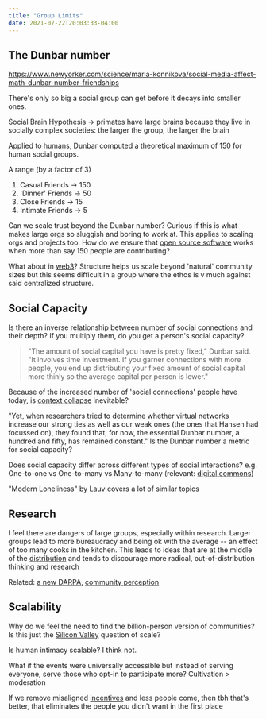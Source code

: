```yaml
---
title: "Group Limits"
date: 2021-07-22T20:03:33-04:00
---
```


## The Dunbar number
https://www.newyorker.com/science/maria-konnikova/social-media-affect-math-dunbar-number-friendships

There's only so big a social group can get before it decays into smaller ones.

Social Brain Hypothesis -> primates have large brains because they live in socially complex societies: the larger the group, the larger the brain

Applied to humans, Dunbar computed a theoretical maximum of 150 for human social groups.

A range (by a factor of 3)
1. Casual Friends -> 150
2. 'Dinner' Friends -> 50
3. Close Friends -> 15
4. Intimate Friends -> 5

Can we scale trust beyond the Dunbar number? Curious if this is what makes large orgs so sluggish and boring to work at. This applies to scaling orgs and projects too. How do we ensure that [open source software](thoughts/books/oss.md) works when more than say 150 people are contributing?

What about in [web3](toc/web3.md)? Structure helps us scale beyond 'natural' community sizes but this seems difficult in a group where the ethos is v much against said centralized structure.

## Social Capacity
Is there an inverse relationship between number of social connections and their depth? If you multiply them, do you get a person's social capacity?

> "The amount of social capital you have is pretty fixed," Dunbar said. "It involves time investment. If you garner connections with more people, you end up distributing your fixed amount of social capital more thinly so the average capital per person is lower."

Because of the increased number of 'social connections' people have today, is [context collapse](posts/images/framing/context-collapse.png) inevitable?

"Yet, when researchers tried to determine whether virtual networks increase our strong ties as well as our weak ones (the ones that Hansen had focussed on), they found that, for now, the essential Dunbar number, a hundred and fifty, has remained constant." Is the Dunbar number a metric for social capacity?

Does social capacity differ across different types of social interactions? e.g. One-to-one vs One-to-many vs Many-to-many (relevant: [digital commons](thoughts/digital-commons.md))

"Modern Loneliness" by Lauv covers a lot of similar topics

## Research
I feel there are dangers of large groups, especially within research. Larger groups lead to more bureaucracy and being ok with the average -- an effect of too many cooks in the kitchen. This leads to ideas that are at the middle of the [distribution](thoughts/data-distributions.md) and tends to discourage more radical, out-of-distribution thinking and research

Related: [a new DARPA](thoughts/a-new-darpa.md), [community perception](thoughts/communities.md)

## Scalability
Why do we feel the need to find the billion-person version of communities? Is this just the [Silicon Valley](thoughts/articles/unrepeatable-miracle-of-silicon-valley.md) question of scale?

Is human intimacy scalable? I think not.

What if the events were universally accessible but instead of serving everyone, serve those who opt-in to participate more? Cultivation > moderation

If we remove misaligned [incentives](thoughts/incentives.md) and less people come, then tbh that's better, that eliminates the people you didn't want in the first place